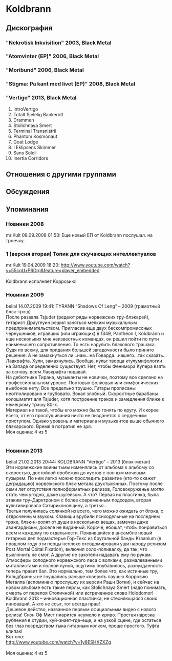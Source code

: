 # Koldbrann



## Дискография

### "Nekrotisk Inkvisition" 2003, Black Metal



### "Atomvinter (EP)" 2006, Black Metal



### "Moribund" 2006, Black Metal



### "Stigma: Pa kant med livet (EP)" 2008, Black Metal



### "Vertigo" 2013, Black Metal

01. IntroVertigo
02. Totalt Sjelelig Bankerott
04. Drammen
05. Stolichnaya Smert
06. Terminal Transnistrii
07. Phantom Kosmonaut
08. Goat Lodge
09. I Eklipsens Skimmer
10. Sans Soleil
11. Inertia Corridors


## Отношения с другими группами


## Обсуждения


## Упоминания

### Новинки 2008

mr.Kult 09.09.2008 01:53:
Еще новый ЕП от Koldbrann послушал. на троечку. 

### 1 (версия вторая) Топик для скучающих интеллектуалов

mr.Kult 19.04.2009 18:20:
<A HREF="http://www.youtube.com/watch?v=55cqUxP6Drg&feature=player_embedded" TARGET="_blank">http://www.youtube.com/watch?v=55cqUxP6Drg&feature=player_embedded</A><BR><BR>Koldbrann исполняет Коррозию! 

### Новинки 2009

belial 14.07.2009 19:41:
TYRANN “Shadows Of Leng” – 2009 (грамотный блэк-трэш)<BR>После развала Tsjuder (редеют ряды норвежских тру-блэкарей), гитарист Драуглуин решил заняться мелким музыкальным предпринимательством. Пригласив еще двух бескомпромиссных чернушников, игравших (или играющих) в 1349, Pantheon I, Koldbrann и еще нескольких мне неизвестных командах, он решил пойти по пути наименьшего сопротивления. То есть нарулить блэкового трэшака. Судя по всему, для придания большей загадочности было принято решение: А не замахнуться ли…нам…на Говарда…нашего…так сказать…Лавкрафта. Хули, замахнулись. Вообще, культ творца ктулумифологии на Западе определенно существует. Нет, чтобы Фенимора Купера взять за основу, всем Лавкрафта подавай.<BR>На дебютнике Тирана, музыканты не новички, поэтому все сделано на профессиональном уровне. Понтовых фолковых или симфонических выебонов нету. Все предельно трушно. Гитары прописаны неотполировано и грубовато. Вокал злобный. Скоростные барабаны колошматят аля Tsjuder, хотя построение трэков и замедления ближе к немецкому трэшу 80-х. <BR>Материал не такой, чтобы его можно было гонять по кругу. И скорее всего, от его прослушивания никто не пизданется с сердечным приступом. Однако уровень и материала и музыкантов выше обычного блэкарского. Время я потратил не зря.<BR>Моя оценка: 4 из 5    <BR><BR>

### Новинки 2013

belial 21.02.2013 20:44:
KOLDBRANN “Vertigo” – 2013 (блэк-метал)<BR>Эти норвежские воины тьмы изменялись от альбома к альбому со скоростью, достойной пробежки до кустов с полным мочевым пузырем. По ним легко можно проследить развитие (кто-то скажет деградацию) норвежского блэк-метала двухтысячных. Поэтому после семи лет отсутствия полноформатных релизов, Головокруженье могло стать чем угодно, даже шугейзом. А что? Первая их пластинка, была этаким тру-Дарктроном с более современным подходом, вторая культивировала Сатириконовщину, а третья…<BR>Третья получилась солянкой из всего, чего можно ожидать от блэка, с отдроченным звуком. Клавиши врубили психодельные на последнем трэке, блэк-н-ролят от души в нескольких вещах, замечен даже авангардизьм, доселе не виданный. Короче, ебошат, чтобы понравиться всем и каждому по отдельности. Появившийся в ансамбле новый гитарных дел подмастерье Гор-Текс из брутальной банды Kraanium (в прошлом году эти перцы неплохо отсодомировали уши народу релизом Post Mortal Coital Fixation), включил соло-поливалку, да так, что выключить не смог. А другие не захотели надавать ему по рукам. Атмосферы холодного норвежского леса с волками, размалеванными миталлистами и полной луной, ощутимо поубавилось, разнузданность теперь правит бал. Это нормально, тем более что, как истинные тру, Кольдбранны не гнушались раньше коверить паучью Коррозию Металла (вспоминаю прослушку их версии Рашн Вотки), и сейчас на новом альбоме есть такие перлы, как Stolichnaya Smert (надо понимать, смерть от перепоя Столичной) или встреченное слово Holodomor! <BR>Koldbrann 2013 – инновационная пластинка, не стесняющаяся своих инноваций. А кто не ссыт, тот всегда прав!  <BR>Дешевое действо, названное первым официальным видео с нового релиза! Сизн Оф Мист пиарится неумело и криво. Простая нарезка рубления в студии, хуй-знает-где-еще, и на узкой сцене, где остаться без глаз посредством тыка гитарным колком, проще простого. Туфта клипак!<BR>Вот оно:<BR><A HREF="http://www.youtube.com/watch?v=1y8ESHXZXZg" TARGET="_blank">http://www.youtube.com/watch?v=1y8ESHXZXZg</A><BR><BR>Моя оценка: 4 из 5 <BR>

